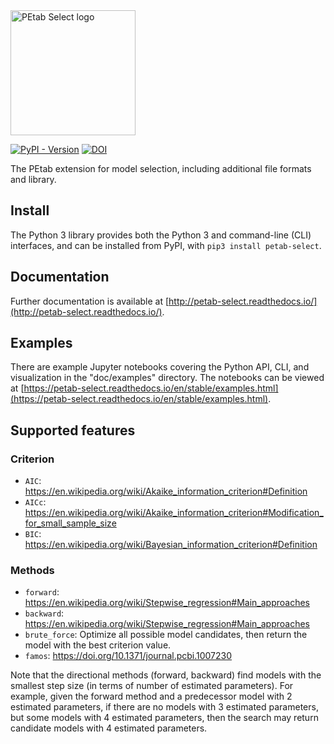 <img src="https://raw.githubusercontent.com/PEtab-dev/petab_select/refs/heads/main/doc/logo/logo-wide.svg" height="200" alt="PEtab Select logo">

[![PyPI - Version](https://img.shields.io/pypi/v/petab-select)](https://pypi.org/project/petab-select/)
[![DOI](https://zenodo.org/badge/DOI/10.5281/zenodo.14183390.svg)](https://doi.org/10.5281/zenodo.14183390)


The PEtab extension for model selection, including additional file formats and library.

## Install

The Python 3 library provides both the Python 3 and command-line (CLI)
interfaces, and can be installed from PyPI, with `pip3 install petab-select`.

## Documentation

Further documentation is available at
[http://petab-select.readthedocs.io/](http://petab-select.readthedocs.io/).

## Examples

There are example Jupyter notebooks covering the Python API, CLI, and visualization in the "doc/examples" directory.
The notebooks can be viewed at [https://petab-select.readthedocs.io/en/stable/examples.html](https://petab-select.readthedocs.io/en/stable/examples.html).

## Supported features

### Criterion

- `AIC`: https://en.wikipedia.org/wiki/Akaike_information_criterion#Definition
- `AICc`: https://en.wikipedia.org/wiki/Akaike_information_criterion#Modification_for_small_sample_size
- `BIC`: https://en.wikipedia.org/wiki/Bayesian_information_criterion#Definition

### Methods

- `forward`: https://en.wikipedia.org/wiki/Stepwise_regression#Main_approaches
- `backward`: https://en.wikipedia.org/wiki/Stepwise_regression#Main_approaches
- `brute_force`: Optimize all possible model candidates, then return the model
  with the best criterion value.
- `famos`: https://doi.org/10.1371/journal.pcbi.1007230

Note that the directional methods (forward, backward) find models with the
smallest step size (in terms of number of estimated parameters). For example,
given the forward method and a predecessor model with 2 estimated parameters,
if there are no models with 3 estimated parameters, but some models with 4
estimated parameters, then the search may return candidate models with 4
estimated parameters.
